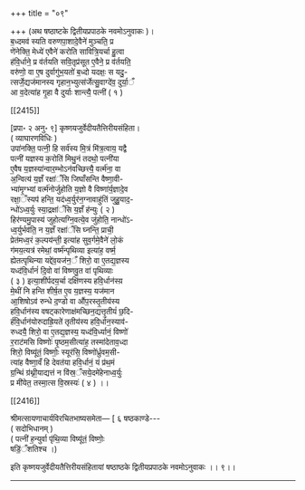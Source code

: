 +++
title = "०९"

+++
(अथ षष्ठाष्टके द्वितीयप्रपाठके नवमोऽनुवाकः )।  
ब॒ध्दमव॑ स्यति वरुणपा॒शादे॒वैने॑ मुञ्चति॒ प्र  
णे॑नेक्ति॒ मेध्ये॑ एवैने॑ करोति सावित्रि॒यर्चा हु॒त्वा  
ह॑वि॒र्धाने॒ प्र व॑र्तयति सवि॒तृप्र॑सूत ए॒वैने॒ प्र व॑र्तयति॒  
वरु॑णो॒ वा ए॒ष दुर्वागु॑भ॒यतो॑ ब॒ध्दो यदक्षः॒ स यदु॒-  
त्सर्जे॒द्यज॑मानस्य गृहान॒भ्युत्स॑र्जेत्सु॒वाग्दे॑व॒ दुर्या॒ँ  
आ व॒देत्या॑ह गृ॒हा वै दुर्याः शान्त्यै॒ पत्नी॑ ( १ )

[[2415]]

[प्रपा॰ २ अनु॰ ९] कृष्णयजुर्वेदीयतैत्तिरीयसंहिता।  
( व्याघारणविधिः )  
उपा॑नक्ति॒ पत्नी॒ हि सर्व॑स्य मि॒त्रं मि॑त्र॒त्वाय॒ यद्वै  
पत्नी॑ यज्ञस्य क॒रोति॑ मिथु॒नं तदथो॒ पत्नी॑या  
ए॒वैष य॒ज्ञस्या॑न्वार॒म्भोऽन॑वच्छित्त्यै॒ वर्त्म॑ना॒ वा  
अ॒न्वित्य॑ य॒ज्ञँ रक्षा॑ँसि जिघाँसन्ति वैष्णा॒वी-  
भ्या॑मृ॒ग्भ्यां वर्त्म॑नोर्जुहोति य॒ज्ञो वै विष्णा॑र्य॒ज्ञादे॒व  
रक्षा॒ँस्यप॑ हन्ति॒ यद॑ध्व॒र्युर॑न॒ग्नावाहु॑तिं जुहु॒याद॒-  
न्धो॑ऽध्व॒र्युः स्या॒द्रक्षा॑ँसि य॒ज्ञँ ह॑न्युः ( २ )  
हिर॑ण्यमु॒पास्य॑ जुहोत्यग्नि॒वत्ये॒व जु॑होति॒ नान्धो॑ऽ-  
ध्व॒र्युर्भव॑ति॒ न य॒ज्ञँ रक्षा॑ँसि घ्नन्ति॒ प्राची॒  
प्रेत॑मध्व॒रं क॒ल्पय॑न्ती॒ इत्या॑ह सुव॒र्गमे॒वैने॑ लो॒कं  
ग॑मय॒त्यत्र॑ रमेथां॒ वर्ष्म॑न्पृथिव्या इत्या॑ह॒ वर्ष्म॒  
ह्येतत्पृथिन्या यद्दे॑व॒यज॑न॒ँ शिरो॒ वा ए॒तद्य॒ज्ञस्य  
यध्द॑वि॒र्धानं॑ दि॒वो वा॑ विष्णवु॒त वा॑ पृथिव्याः  
( ३ ) इत्या॒शी॑र्पदय॒र्चा दक्षि॑णस्य हवि॒र्धान॑स्य़  
मे॒थीं नि हन्ति शीर्ष॒त ए॒व य॒ज्ञस्य॒ यज॑मान  
आ॒शिषोऽव॑ रुन्धे द॒ण्डो वा औ॑प॒रस्तृ॒तीय॑स्य  
हवि॒र्धान॑स्य वषट्कारेणाक्ष॑मच्छिन॒द्यत्तृ॒तीयं॑ छ॒दि-  
र्ह॑वि॒र्धान॑योरुदाह्रि॒यते॑ तृतीय॑स्य हवि॒र्धान॒स्याव॑-  
रुध्दयै॒ शिरो॒ वा ए॒तद्य॒ज्ञस्य॒ यध्द॑वि॒र्ध्यानं॒ विष्णो॑  
र॒राट॑मसि विष्णोः॑ पृ॒ष्ठम॒सीत्या॑ह॒ तस्मा॑देताव॒ध्दा  
शिरो॒ विष्यू॑तं॒ विष्णोः॒ स्यूर॑सि॒ विष्णो॑र्ध्रुवम॒सी-  
त्या॑ह वैष्णा॒वँ हि देवत॑या हवि॒र्धानं॒ यं प्र॑थ॒मं  
ग्र॒न्थिं ग्र॑थ्नी॒याद्यत्तं न वि॑स्र॒ँसये॒दमे॑हेनाध्व॒र्युः  
प्र मी॑येत॒ तस्मा॒त्स वि॒स्रस्यः॑ ( ४ ) ।।

[[2416]]

श्रीमत्सायणाचार्यविरचितभाष्यसमेता— [ ६ षष्ठकाण्डे---  
( सदोभिधानम् )  
( पत्नी॑ ह॒न्युर्वा पृ॑थि॒व्या विष्यू॑तं॒ विष्णोः॒  
षडि॒॑ँशतिश्च ।)

इति कृष्णयजुर्वेदीयतैत्तिरीयसंहितायां षष्ठाष्ठके द्वितीयप्रपाठके नवमोऽनुवाकः ।। ९।।  
___________
